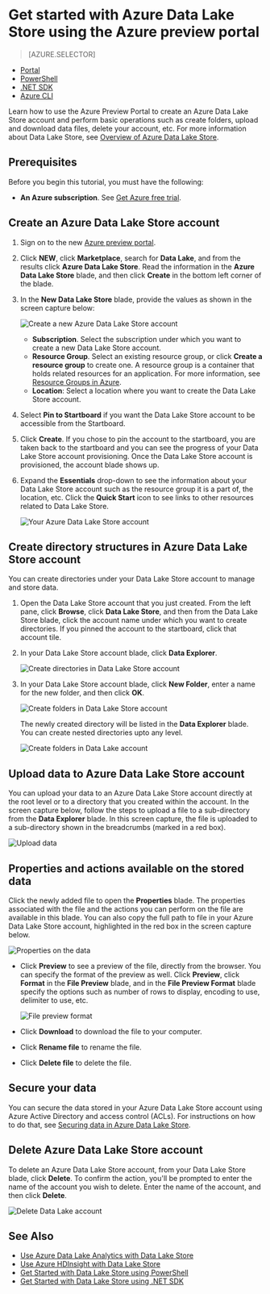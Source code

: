 <properties 
   pageTitle="Get started with Data Lake Store | Azure" 
   description="Use the portal to create a Data Lake Store account and perform basic operations in the Data Lake Store" 
   services="data-lake-store" 
   documentationCenter="" 
   authors="nitinme" 
   manager="paulettm" 
   editor="cgronlun"/>
 
<tags
   ms.service="data-lake-store"
   ms.devlang="na"
   ms.topic="article"
   ms.tgt_pltfrm="na"
   ms.workload="big-data" 
   ms.date="10/27/2015"
   ms.author="nitinme"/>

# Get started with Azure Data Lake Store using the Azure preview portal

> [AZURE.SELECTOR]
- [Portal](data-lake-store-get-started-portal.md)
- [PowerShell](data-lake-store-get-started-powershell.md)
- [.NET SDK](data-lake-store-get-started-net-sdk.md)
- [Azure CLI](data-lake-store-get-started-cli.md)

Learn how to use the Azure Preview Portal to create an Azure Data Lake Store account and perform basic operations such as create folders, upload and download data files, delete your account, etc. For more information about Data Lake Store, see [Overview of Azure Data Lake Store](data-lake-store-overview.md).

## Prerequisites

Before you begin this tutorial, you must have the following:

- **An Azure subscription**. See [Get Azure free trial](http://azure.microsoft.com/documentation/videos/get-azure-free-trial-for-testing-hadoop-in-hdinsight/).

## Create an Azure Data Lake Store account

1. Sign on to the new [Azure preview portal](https://portal.azure.com).

2. Click **NEW**, click **Marketplace**, search for **Data Lake**, and from the results click **Azure Data Lake Store**. Read the information in the **Azure Data Lake Store** blade, and then click **Create** in the bottom left corner of the blade.

3. In the **New Data Lake Store** blade, provide the values as shown in the screen capture below:

	![Create a new Azure Data Lake Store account](./media/data-lake-store-get-started-portal/ADL.Create.New.Account.png "Create a new Azure Data Lake account")

	- **Subscription**. Select the subscription under which you want to create a new Data Lake Store account.
	- **Resource Group**. Select an existing resource group, or click **Create a resource group** to create one. A resource group is a container that holds related resources for an application. For more information, see [Resource Groups in Azure](resource-group-overview.md#resource-groups).
	- **Location**: Select a location where you want to create the Data Lake Store account.

4. Select **Pin to Startboard** if you want the Data Lake Store account to be accessible from the Startboard.

5. Click **Create**. If you chose to pin the account to the startboard, you are taken back to the startboard and you can see the progress of your Data Lake Store account provisioning. Once the Data Lake Store account is provisioned, the account blade shows up.

6. Expand the **Essentials** drop-down to see the information about your Data Lake Store account such as the resource group it is a part of, the location, etc. Click the **Quick Start** icon to see links to other resources related to Data Lake Store.

	![Your Azure Data Lake Store account](./media/data-lake-store-get-started-portal/ADL.Account.QuickStart.png "Your Azure Data Lake account")

## <a name="createfolder"></a>Create directory structures in Azure Data Lake Store account

You can create directories under your Data Lake Store account to manage and store data.

1. Open the Data Lake Store account that you just created. From the left pane, click **Browse**, click **Data Lake Store**, and then from the Data Lake Store blade, click the account name under which you want to create directories. If you pinned the account to the startboard, click that account tile.

2. In your Data Lake Store account blade, click **Data Explorer**.

	![Create directories in Data Lake Store account](./media/data-lake-store-get-started-portal/ADL.Create.Folder.png "Create directories in Data Lake Store account")

3. In your Data Lake Store account blade, click **New Folder**, enter a name for the new folder, and then click **OK**.
	
	![Create folders in Data Lake Store account](./media/data-lake-store-get-started-portal/ADL.Folder.Name.png "Create folders in Data Lake Store account")
	
	The newly created directory will be listed in the **Data Explorer** blade. You can create nested directories upto any level.

	![Create folders in Data Lake account](./media/data-lake-store-get-started-portal/ADL.New.Directory.png "Create folders in Data Lake account")


## <a name="uploaddata"></a>Upload data to Azure Data Lake Store account

You can upload your data to an Azure Data Lake Store account directly at the root level or to a directory that you created within the account. In the screen capture below, follow the steps to upload a file to a sub-directory from the **Data Explorer** blade. In this screen capture, the file is uploaded to a sub-directory shown in the breadcrumbs (marked in a red box).

![Upload data](./media/data-lake-store-get-started-portal/ADL.New.Upload.File.png "Upload data")


## Properties and actions available on the stored data

Click the newly added file to open the **Properties** blade. The properties associated with the file and the actions you can perform on the file are available in this blade. You can also copy the full path to file in your Azure Data Lake Store account, highlighted in the red box in the screen capture below.

![Properties on the data](./media/data-lake-store-get-started-portal/ADL.File.Properties.png "Properties on the data")

* Click **Preview** to see a preview of the file, directly from the browser. You can specify the format of the preview as well. Click **Preview**, click **Format** in the **File Preview** blade, and in the **File Preview Format** blade specify the options such as number of rows to display, encoding to use, delimiter to use, etc.

  ![File preview format](./media/data-lake-store-get-started-portal/ADL.File.Preview.png "File preview format")

* Click **Download** to download the file to your computer.

* Click **Rename file** to rename the file.

* Click **Delete file** to delete the file.


## Secure your data

You can secure the data stored in your Azure Data Lake Store account using Azure Active Directory and access control (ACLs). For instructions on how to do that, see [Securing data in Azure Data Lake Store](data-lake-store-secure-data.md).


## Delete Azure Data Lake Store account

To delete an Azure Data Lake Store account, from your Data Lake Store blade, click **Delete**. To confirm the action, you'll be prompted to enter the name of the account you wish to delete. Enter the name of the account, and then click **Delete**.

![Delete Data Lake account](./media/data-lake-store-get-started-portal/ADL.Delete.Account.png "Delete Data Lake account")

## See Also

- [Use Azure Data Lake Analytics with Data Lake Store](data-lake-analytics-get-started-portal.md)
- [Use Azure HDInsight with Data Lake Store](data-lake-store-hdinsight-hadoop-use-portal.md)
- [Get Started with Data Lake Store using PowerShell](data-lake-store-get-started-powershell.md)
- [Get Started with Data Lake Store using .NET SDK](data-lake-store-get-started-net-sdk.md)